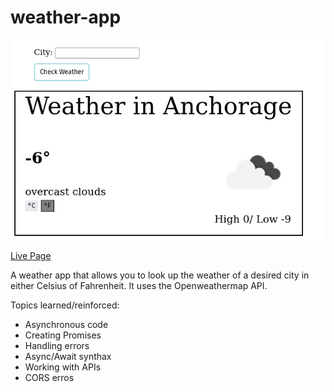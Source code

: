 # weather-app


![Project Screenshot](images/screenshot.png)



[Live Page](https://sebastienpj.github.io/weather-app/)

A weather app that allows you to look up the weather of a desired city in either Celsius of Fahrenheit. It uses the Openweathermap API.


Topics learned/reinforced:
- Asynchronous code
- Creating Promises
- Handling errors
- Async/Await synthax
- Working with APIs
- CORS erros